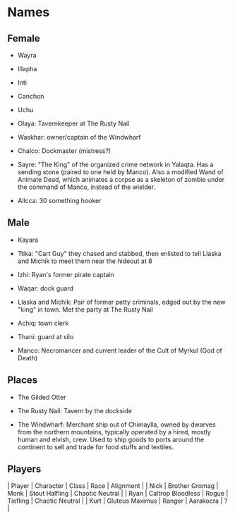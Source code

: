 # Names

## Female

- Wayra
- Illapha
- Inti
- Canchon
- Uchu

- Olaya: Tavernkeeper at The Rusty Nail
- Waskhar: owner/captain of the Windwharf
- Chalco: Dockmaster (mistress?)
- Sayre: "The King" of the organized crime network in Yalaqta.  Has a sending stone (paired to one held by Manco).  Also a modified Wand of Animate Dead, which animates a corpse as a skeleton of zombie under the command of Manco, instead of the wielder.
- Allcca: 30 something hooker

## Male

- Kayara

- Ttika: "Cart Guy" they chased and stabbed, then enlisted to tell Llaska and Michik to meet them near the hideout at 8
- Izhi: Ryan's former pirate captain
- Waqar: dock guard
- Llaska and Michik: Pair of former petty criminals, edged out by the new "king" in town.  Met the party at The Rusty Nail
- Achiq: town clerk
- Thani: guard at silo
- Manco: Necromancer and current leader of the Cult of Myrkul (God of Death)


## Places

- The Gilded Otter

- The Rusty Nail: Tavern by the dockside
- The Windwharf: Merchant ship out of Chimaylla, owned by dwarves from the northern mountains, typically operated by a hired, mostly human and elvish, crew.  Used to ship goods to ports around the continent to sell and trade for food stuffs and textiles.


## Players

| Player |     Character     |  Class |      Race      |       Alignment |
|  Nick  |   Brother Gromag  |  Monk  | Stout Halfling | Chaotic Neutral |
|  Ryan  | Caltrop Bloodless |  Rogue |    Tiefling    | Chaotic Neutral |
|  Kurt  |  Gluteus Maximus  | Ranger |   Aarakocra    |               ? |

